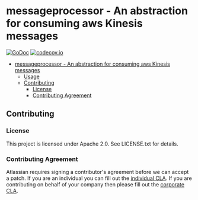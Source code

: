 <a id="markdown-messageprocessor---an-abstraction-for-consuming-messages-from-Kinesis" name="messageprocessor---an-abstraction-for-consuming-messages-from-Kinesis"></a>
# messageprocessor - An abstraction for consuming aws Kinesis messages
[![GoDoc](https://godoc.org/github.com/asecurityteam/messageprocessor?status.svg)](https://godoc.org/github.com/asecurityteam/messageprocessor)
[![codecov.io](https://codecov.io/github/asecurityteam/messageprocessor/coverage.svg?branch=master)](https://codecov.io/github/asecurityteam/logevent?branch=master)
<!-- TOC -->

- [messageprocessor - An abstraction for consuming aws Kinesis messages](#messageprocessor---an-abstraction-for-consuming-messages-from-Kinesis)
    - [Usage](#usage)
    - [Contributing](#contributing)
        - [License](#license)
        - [Contributing Agreement](#contributing-agreement)

<!-- /TOC -->


<a id="markdown-contributing" name="contributing"></a>
## Contributing

<a id="markdown-license" name="license"></a>
### License

This project is licensed under Apache 2.0. See LICENSE.txt for details.

<a id="markdown-contributing-agreement" name="contributing-agreement"></a>
### Contributing Agreement

Atlassian requires signing a contributor's agreement before we can accept a
patch. If you are an individual you can fill out the
[individual CLA](https://na2.docusign.net/Member/PowerFormSigning.aspx?PowerFormId=3f94fbdc-2fbe-46ac-b14c-5d152700ae5d).
If you are contributing on behalf of your company then please fill out the
[corporate CLA](https://na2.docusign.net/Member/PowerFormSigning.aspx?PowerFormId=e1c17c66-ca4d-4aab-a953-2c231af4a20b).
